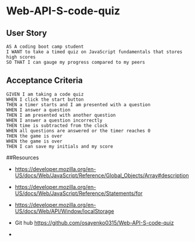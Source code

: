 # Web-API-S-code-quiz


## User Story

```
AS A coding boot camp student
I WANT to take a timed quiz on JavaScript fundamentals that stores high scores
SO THAT I can gauge my progress compared to my peers
```

## Acceptance Criteria

```
GIVEN I am taking a code quiz
WHEN I click the start button
THEN a timer starts and I am presented with a question
WHEN I answer a question
THEN I am presented with another question
WHEN I answer a question incorrectly
THEN time is subtracted from the clock
WHEN all questions are answered or the timer reaches 0
THEN the game is over
WHEN the game is over
THEN I can save my initials and my score
```
##Resources
* https://developer.mozilla.org/en-US/docs/Web/JavaScript/Reference/Global_Objects/Array#description
* https://developer.mozilla.org/en-US/docs/Web/JavaScript/Reference/Statements/for
* https://developer.mozilla.org/en-US/docs/Web/API/Window/localStorage

* Git hub https://github.com/osayenko0315/Web-API-S-code-quiz
* 
